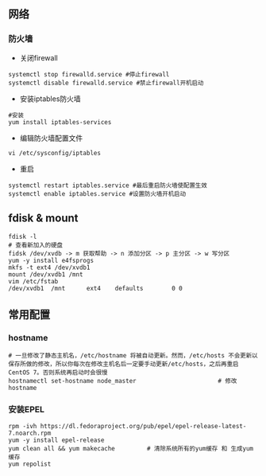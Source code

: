 ## 网络
### 防火墙
+ 关闭firewall
```
systemctl stop firewalld.service #停止firewall
systemctl disable firewalld.service #禁止firewall开机启动
```
+ 安装iptables防火墙
```
#安装
yum install iptables-services 
```
+ 编辑防火墙配置文件
```
vi /etc/sysconfig/iptables
```
+ 重启
```
systemctl restart iptables.service #最后重启防火墙使配置生效
systemctl enable iptables.service #设置防火墙开机启动
```

## fdisk & mount
```
fdisk -l                                                                           # 查看新加入的硬盘
fidsk /dev/xvdb -> m 获取帮助 -> n 添加分区 -> p 主分区 -> w 写分区
yum -y install e4fsprogs
mkfs -t ext4 /dev/xvdb1
mount /dev/xvdb1 /mnt
vim /etc/fstab   
/dev/xvdb1  /mnt      ext4    defaults        0 0
```

## 常用配置
### hostname
```
# 一旦修改了静态主机名，/etc/hostname 将被自动更新。然而，/etc/hosts 不会更新以保存所做的修改，所以你每次在修改主机名后一定要手动更新/etc/hosts，之后再重启CentOS 7。否则系统再启动时会很慢
hostnamectl set-hostname node_master                       # 修改hostname
```
### 安装EPEL
```
rpm -ivh https://dl.fedoraproject.org/pub/epel/epel-release-latest-7.noarch.rpm
yum -y install epel-release
yum clean all && yum makecache         # 清除系统所有的yum缓存 和 生成yum缓存
yum repolist
```